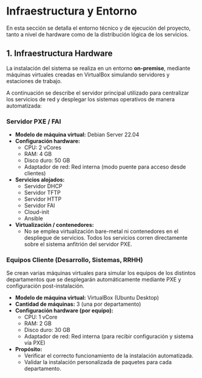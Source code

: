 # Infraestructura y Entorno

En esta sección se detalla el entorno técnico y de ejecución del proyecto, tanto a nivel de hardware como de la distribución lógica de los servicios.

## 1. Infraestructura Hardware

La instalación del sistema se realiza en un entorno **on-premise**, mediante máquinas virtuales creadas en VirtualBox simulando servidores y estaciones de trabajo.

A continuación se describe el servidor principal utilizado para centralizar los servicios de red y desplegar los sistemas operativos de manera automatizada:

### Servidor PXE / FAI

- **Modelo de máquina virtual:** Debian Server 22.04
- **Configuración hardware:**
  - CPU: 2 vCores
  - RAM: 4 GB
  - Disco duro: 50 GB
  - Adaptador de red: Red interna (modo puente para acceso desde clientes)
- **Servicios alojados:**
  - Servidor DHCP
  - Servidor TFTP
  - Servidor HTTP
  - Servidor FAI
  - Cloud-init
  - Ansible
- **Virtualización / contenedores:**
  - No se emplea virtualización bare-metal ni contenedores en el despliegue de servicios. Todos los servicios corren directamente sobre el sistema anfitrión del servidor PXE.

### Equipos Cliente (Desarrollo, Sistemas, RRHH)

Se crean varias máquinas virtuales para simular los equipos de los distintos departamentos que se desplegarán automáticamente mediante PXE y configuración post-instalación.

- **Modelo de máquina virtual:** VirtualBox (Ubuntu Desktop)
- **Cantidad de máquinas:** 3 (una por departamento)
- **Configuración hardware (por equipo):**
  - CPU: 1 vCore
  - RAM: 2 GB
  - Disco duro: 30 GB
  - Adaptador de red: Red interna (para recibir configuración y sistema vía PXE)
- **Propósito:**
  - Verificar el correcto funcionamiento de la instalación automatizada.
  - Validar la instalación personalizada de paquetes para cada departamento.